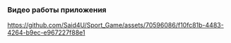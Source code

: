 ### Видео работы приложения




https://github.com/Said4U/Sport_Game/assets/70596086/f10fc81b-4483-4264-b9ec-e967227f88e1



